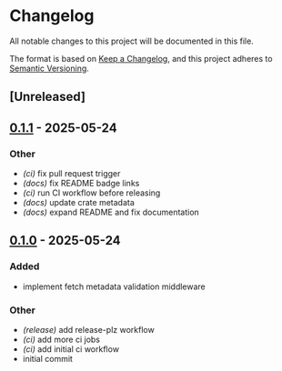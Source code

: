 # Changelog

All notable changes to this project will be documented in this file.

The format is based on [Keep a Changelog](https://keepachangelog.com/en/1.0.0/),
and this project adheres to [Semantic Versioning](https://semver.org/spec/v2.0.0.html).

## [Unreleased]

## [0.1.1](https://github.com/MatteoJoliveau/tower-sec-fetch/compare/v0.1.0...v0.1.1) - 2025-05-24

### Other

- *(ci)* fix pull request trigger
- *(docs)* fix README badge links
- *(ci)* run CI workflow before releasing
- *(docs)* update crate metadata
- *(docs)* expand README and fix documentation

## [0.1.0](https://github.com/MatteoJoliveau/tower-sec-fetch/releases/tag/v0.1.0) - 2025-05-24

### Added

- implement fetch metadata validation middleware

### Other

- *(release)* add release-plz workflow
- *(ci)* add more ci jobs
- *(ci)* add initial ci workflow
- initial commit
